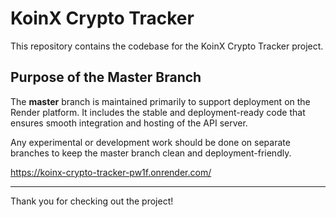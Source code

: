 # KoinX Crypto Tracker

This repository contains the codebase for the KoinX Crypto Tracker project.

## Purpose of the Master Branch

The **master** branch is maintained primarily to support deployment on the Render platform. It includes the stable and deployment-ready code that ensures smooth integration and hosting of the API server.

Any experimental or development work should be done on separate branches to keep the master branch clean and deployment-friendly.

   https://koinx-crypto-tracker-pw1f.onrender.com/
   
---

Thank you for checking out the project!
